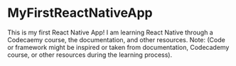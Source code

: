 # MyFirstReactNativeApp
This is my first React Native App! I am learning React Native through a Codecaemy course, the documentation, and other resources. Note: (Code or framework might be inspired or taken from documentation, Codecademy course, or other resources during the learning process).
